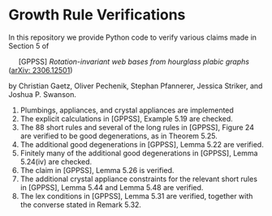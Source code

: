 # Growth Rule Verifications

In this repository we provide Python code to verify various claims made in Section 5 of

&nbsp;&nbsp;&nbsp;&nbsp; [GPPSS] *Rotation-invariant web bases from hourglass plabic graphs* ([arXiv: 2306.12501](https://arxiv.org/abs/2306.12501))

by Christian Gaetz, Oliver Pechenik, Stephan Pfannerer, Jessica Striker, and Joshua P. Swanson.

1. Plumbings, appliances, and crystal appliances are implemented
2. The explicit calculations in [GPPSS], Example 5.19 are checked.
3. The 88 short rules and several of the long rules in [GPPSS], Figure 24 are verified to be good degenerations, as in Theorem 5.25.
4. The additional good degenerations in [GPPSS], Lemma 5.22 are verified.
5. Finitely many of the additional good degenerations in [GPPSS], Lemma 5.24(iv) are checked.
6. The claim in [GPPSS], Lemma 5.26 is verified.
7. The additional crystal appliance constraints for the relevant short rules in [GPPSS], Lemma 5.44 and Lemma 5.48 are verified.
8. The lex conditions in [GPPSS], Lemma 5.31 are verified, together with the converse stated in Remark 5.32.
